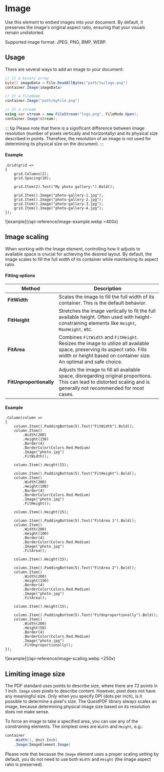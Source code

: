 # Image

Use this element to embed images into your document. By default, it preserves the image's original aspect ratio, ensuring that your visuals remain undistorted.

Supported image format: JPEG, PNG, BMP, WEBP.

## Usage

There are several ways to add an image to your document:

```c#
// 1) a binary array
byte[] imageData = File.ReadAllBytes("path/to/logo.png")
container.Image(imageData)

// 2) a fileName
container.Image("path/myFile.png")

// 3) a stream
using var stream = new FileStream("logo.png", FileMode.Open);
container.Image(stream);
```

::: tip
Please note that there is a significant difference between image resolution (number of pixels vertically and horizontally) and its physical size described in points.
Therefore, the resolution of an image is not used for determining its physical size on the document.
:::

#### Example

```c#{8-11}
.Grid(grid =>
{
    grid.Columns(2);
    grid.Spacing(10);
    
    grid.Item(2).Text("My photo gallery:").Bold();
    
    grid.Item().Image("photo-gallery-1.jpg");
    grid.Item().Image("photo-gallery-2.jpg");
    grid.Item().Image("photo-gallery-3.jpg");
    grid.Item().Image("photo-gallery-4.jpg");
});
```

![example](/api-reference/image-example.webp =400x)


## Image scaling

When working with the Image element, controlling how it adjusts to available space is crucial for achieving the desired layout. 
By default, the image scales to fill the full width of its container while maintaining its aspect ratio.

#### Fitting options

| Method                  | Description                                                                                                                                                                                    |
|-------------------------|------------------------------------------------------------------------------------------------------------------------------------------------------------------------------------------------|
| **FitWidth**            | Scales the image to fill the full width of its container. This is the default behavior.                                                                                                        |
| **FitHeight**           | Stretches the image vertically to fit the full available height. Often used with height-constraining elements like `Height`, `MaxHeight`, etc.                                                 |
| **FitArea**             | Combines `FitWidth` and `FitHeight`. Resizes the image to utilize all available space, preserving its aspect ratio. Fills width or height based on container size. An optimal and safe choice. |
| **FitUnproportionally** | Adjusts the image to fill all available space, disregarding original proportions. This can lead to distorted scaling and is generally not recommended for most cases.                          |

<!--@include: ../tip-layout-constraints.md-->

#### Example

```c#{10,21,32,43,54}
.Column(column =>
{
    column.Item().PaddingBottom(5).Text("FitWidth").Bold();
    column.Item()
        .Width(200)
        .Height(150)
        .Border(4)
        .BorderColor(Colors.Red.Medium)
        .Image("photo.jpg")
        .FitWidth();

    column.Item().Height(15);

    column.Item().PaddingBottom(5).Text("FitHeight").Bold();
    column.Item()
        .Width(200)
        .Height(100)
        .Border(4)
        .BorderColor(Colors.Red.Medium)
        .Image("photo.jpg")
        .FitHeight();
    
    column.Item().Height(15);

    column.Item().PaddingBottom(5).Text("FitArea 1").Bold();
    column.Item()
        .Width(200)
        .Height(100)
        .Border(4)
        .BorderColor(Colors.Red.Medium)
        .Image("photo.jpg")
        .FitArea();
    
    column.Item().Height(15);
    
    column.Item().PaddingBottom(5).Text("FitArea 2").Bold();
    column.Item()
        .Width(200)
        .Height(150)
        .Border(4)
        .BorderColor(Colors.Red.Medium)
        .Image("photo.jpg")
        .FitArea();
    
    column.Item().Height(15);

    column.Item().PaddingBottom(5).Text("FitUnproportionally").Bold();
    column.Item()
        .Width(200)
        .Height(50)
        .Border(4)
        .BorderColor(Colors.Red.Medium)
        .Image("photo.jpg")
        .FitUnproportionally();
});
```

![example](/api-reference/image-scaling.webp =250x)


## Limiting image size

The PDF standard uses points to describe size, where there are 72 points in 1 inch. `Image` uses pixels to describe content. However, pixel does not have any meaningful size. Only when you specify DPI (dots per inch), is it possible to determine a pixel's size. The QuestPDF library always scales an image, because determining physical image size based on its resolution does not make sense.

To force an image to take a specified area, you can use any of the constraining elements. The simplest ones are `Width` and `Height`, e.g.:

```c#
container
    .Width(1, Unit.Inch)
    .Image(ImageElement.Image)
```

Please note that because the `Image` element uses a proper scaling setting by default, you do not need to use both `Width` and `Height` (the image aspect ratio is preserved).
